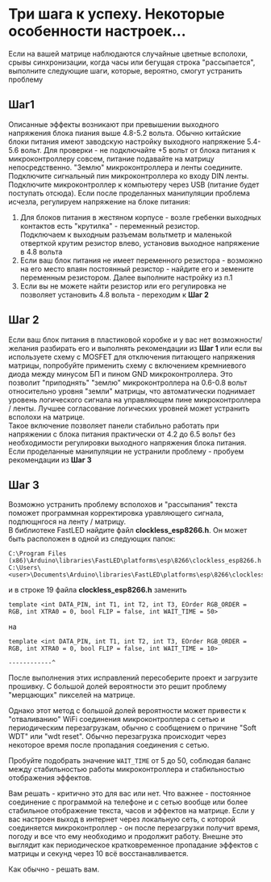 # Три шага к успеху. Некоторые особенности настроек...

Если на вашей матрице наблюдаются случайные цветные всполохи, срывы синхронизации, когда часы или бегущая строка "рассыпается",
выполните следующие шаги, которые, вероятно, смогут устранить проблему

## Шаг1

   Описанные эффекты возникают при превышении выходного напряжения блока пиания выше 4.8-5.2 вольта. 
   Обычно китайские блоки питания имеют заводскую настройку выходного напряжение 5.4-5.6 вольт. 
   Для проверки - не подключайте +5 вольт от блока питания к микроконтроллеру совсем, питание подавайте на матрицу непосредственно. 
   "Землю" микроконтроллера и ленты соедините. Подключите сигнальный пин микроконтроллера ко входу DIN ленты. 
   Подключите микроконтроллер к компьютеру через USB (питание будет поступать отсюда). 
   Если после проделанных манипуляции проблема исчезла, регулируем напряжение на блоке питания:

   1. Для блоков питания в жестяном корпусе - возле гребенки выходных контактов есть "крутилка" - переменный резистор.  
      Подключаем к выходным разъемам вольтметр и маленькой отверткой крутим резистор влево, установив выходное напряжение в 4.8 вольта  
   2. Если ваш блок питания не имеет переменного резистора - возможно на его место впаян постоянный резистор - найдите его и земените переменным резистором.
      Далее выполните настройку из п.1
   3. Если вы не можете найти резистор или его регулировка не позволяет установить 4.8 вольта - переходим к **Шаг 2**

## Шаг 2
  
   Если ваш блок питания в пластиковой коробке и у вас нет возможности/желания разбирать его и выполнять рекомендации из **Шаг 1**
   или если вы используете схему с MOSFET для отключения питающего напряжения матрицы, попробуйте применить схему с
   включением кремниевого диода между минусом БП и пином GND микроконтроллера. Это позволит "приподнять" "землю" микроконтроллера
   на 0.6-0.8 вольт относительно уровня "земли" матрицы, что автоматически поднимает уровень логического сигнала на управляющем пине микроконтроллера / ленты.
   Лучшее согласование логических уровней может устранить всполохи на матрице.  
   Такое включение позволяет панели стабильно работать при напряжении с блока питания практически от 4.2 до 6.5 вольт без необходимости 
   регулировки выходного напряжения блока питания.  
   Если проделанные манипуляции не устранили проблему - пробуем рекомендации из **Шаг 3**

## Шаг 3

   Возможно устранить проблему всполохов и "рассыпания" текста поможет программная корректировка уравляющего сигнала, подпющнгося на ленту / матрицу.  
   В библиотеке FastLED найдите файл **clockless_esp8266.h**. Он может быть расположен в одной из следующих папок:  

```
C:\Program Files (x86)\Arduino\libraries\FastLED\platforms\esp\8266\clockless_esp8266.h
C:\Users\<user>\Documents\Arduino\libraries\FastLED\platforms\esp\8266\clockless_esp8266.h
```

   и в строке 19 файла **clockless_esp8266.h** заменить 

```
template <int DATA_PIN, int T1, int T2, int T3, EOrder RGB_ORDER = RGB, int XTRA0 = 0, bool FLIP = false, int WAIT_TIME = 50>
```

   на

```
template <int DATA_PIN, int T1, int T2, int T3, EOrder RGB_ORDER = RGB, int XTRA0 = 0, bool FLIP = false, int WAIT_TIME = 10>
                                                                                                              ------------^
```

   После выполнения этих исправлений пересоберите проект и загрузите прошивку. С большой долей вероятности это решит проблему "мерцающих" пикселей на матрице.

   Однако этот метод с большой долей вероятности может привести к "отваливанию" WiFi соединения микроконтроллера с сетью и периодическим перезагрузкам, 
   обычно с сообщением о причине "Soft WDT" или "wdt reset". Обычно перезагрузка происходит через некоторое время после пропадания соединения с сетью.  

   Пробуйте подобрать значение ```WAIT_TIME``` от 5 до 50, соблюдая баланс между стабильностью работы микроконтроллера и стабильностью отображения эффектов.

   Вам решать - критично это для вас или нет. Что важнее - постоянное соединение с программой на телефоне и с сетью вообще или более стабильное отображение
   текста, часов и эффектов на матрице. Если у вас настроен выход в интернет через локальную сеть, с которой соединяется микроконтроллер - он после перезагрузки
   получит время, погоду и все что ему необходимо и продолжит работу. Внешне это выглядит как периодическое кратковременное пропадание эффектов с матрицы и 
   секунд через 10 всё восстанавливается.

   Как обычно - решать вам.

